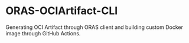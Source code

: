 # ORAS-OCIArtifact-CLI
Generating OCI Artifact through ORAS client and building custom Docker image through GitHub Actions.
